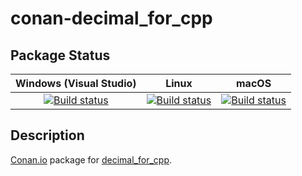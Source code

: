 # conan-decimal_for_cpp

## Package Status

| Windows (Visual Studio) | Linux | macOS |
|:-----------------------:|:-----:|:-----:|
|[![Build status](https://github.com/SpaceIm/conan-decimal_for_cpp/workflows/.github/workflows/windows.yml/badge.svg?branch=testing%2F1.18)](https://github.com/SpaceIm/conan-decimal_for_cpp/actions/workflows/windows.yml?query=branch%3Atesting%2F1.18)|[![Build status](https://github.com/SpaceIm/conan-decimal_for_cpp/workflows/.github/workflows/linux.yml/badge.svg?branch=testing%2F1.18)](https://github.com/SpaceIm/conan-decimal_for_cpp/actions/workflows/linux.yml?query=branch%3Atesting%2F1.18)|[![Build status](https://github.com/SpaceIm/conan-decimal_for_cpp/workflows/.github/workflows/macos.yml/badge.svg?branch=testing%2F1.18)](https://github.com/SpaceIm/conan-decimal_for_cpp/actions/workflows/macos.yml?query=branch%3Atesting%2F1.18)|

## Description

[Conan.io](https://conan.io) package for [decimal_for_cpp](https://github.com/vpiotr/decimal_for_cpp).
